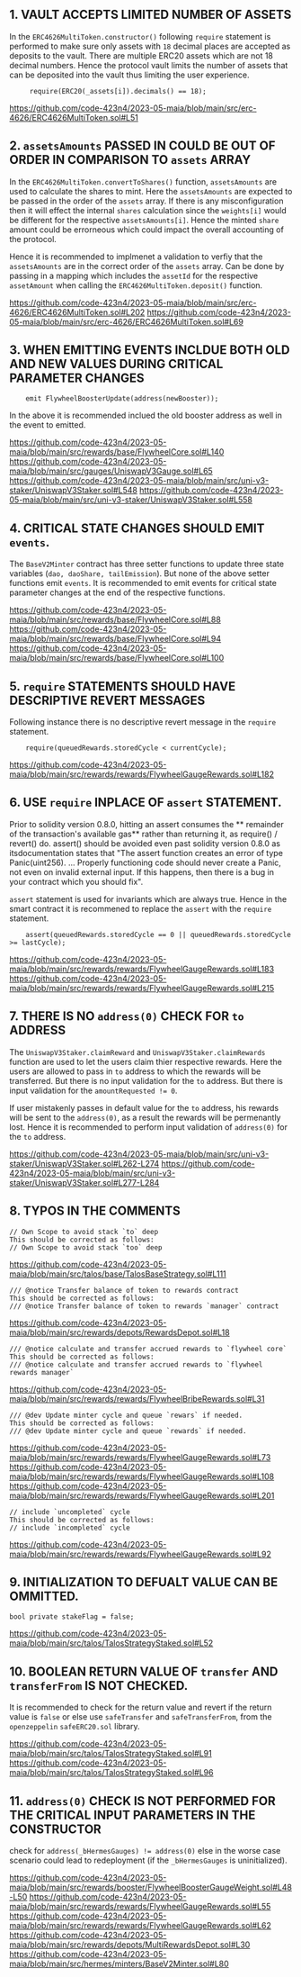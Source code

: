 ## 1. VAULT ACCEPTS LIMITED NUMBER OF ASSETS

In the `ERC4626MultiToken.constructor()` following `require` statement is performed to make sure only assets with `18` decimal places are accepted as deposits to the vault. There are multiple ERC20 assets which are not 18 decimal numbers. Hence the protocol vault limits the number of assets that can be deposited into the vault thus limiting the user experience.

         require(ERC20(_assets[i]).decimals() == 18);

https://github.com/code-423n4/2023-05-maia/blob/main/src/erc-4626/ERC4626MultiToken.sol#L51

## 2. `assetsAmounts` PASSED IN COULD BE OUT OF ORDER IN COMPARISON TO `assets` ARRAY

In the `ERC4626MultiToken.convertToShares()` function, `assetsAmounts` are used to calculate the shares to mint. Here the `assetsAmounts` are expected to be passed in the order of the `assets` array. If there is any misconfiguration then it will effect the internal `shares` calculation since the `weights[i]` would be different for the respective `assetsAmounts[i]`. Hence the minted `share` amount could be errorneous which could impact the overall accounting of the protocol.

Hence it is recommended to implmenet a validation to verfiy that the `assetsAmounts` are in the correct order of the `assets` array. Can be done by passing in a mapping which includes the `assetId` for the respective `assetAmount` when calling the `ERC4626MultiToken.deposit()` function.

https://github.com/code-423n4/2023-05-maia/blob/main/src/erc-4626/ERC4626MultiToken.sol#L202
https://github.com/code-423n4/2023-05-maia/blob/main/src/erc-4626/ERC4626MultiToken.sol#L69

## 3. WHEN EMITTING EVENTS INCLDUE BOTH OLD AND NEW VALUES DURING CRITICAL PARAMETER CHANGES

        emit FlywheelBoosterUpdate(address(newBooster));

In the above it is recommended inclued the old booster address as well in the event to emitted.

https://github.com/code-423n4/2023-05-maia/blob/main/src/rewards/base/FlywheelCore.sol#L140
https://github.com/code-423n4/2023-05-maia/blob/main/src/gauges/UniswapV3Gauge.sol#L65
https://github.com/code-423n4/2023-05-maia/blob/main/src/uni-v3-staker/UniswapV3Staker.sol#L548
https://github.com/code-423n4/2023-05-maia/blob/main/src/uni-v3-staker/UniswapV3Staker.sol#L558

## 4. CRITICAL STATE CHANGES SHOULD EMIT `events`.

The `BaseV2Minter` contract has three setter functions to update three state variables (`dao, daoShare, tailEmission`). But none of the above setter functions emit `events`. It is recommended to emit events for critical state parameter changes at the end of the respective functions.

https://github.com/code-423n4/2023-05-maia/blob/main/src/rewards/base/FlywheelCore.sol#L88
https://github.com/code-423n4/2023-05-maia/blob/main/src/rewards/base/FlywheelCore.sol#L94
https://github.com/code-423n4/2023-05-maia/blob/main/src/rewards/base/FlywheelCore.sol#L100

## 5. `require` STATEMENTS SHOULD HAVE DESCRIPTIVE REVERT MESSAGES

Following instance there is no descriptive revert message in the `require` statement.

        require(queuedRewards.storedCycle < currentCycle);

https://github.com/code-423n4/2023-05-maia/blob/main/src/rewards/rewards/FlywheelGaugeRewards.sol#L182

## 6. USE `require` INPLACE OF `assert` STATEMENT.

Prior to solidity version 0.8.0, hitting an assert consumes the ** remainder of the transaction's available gas** rather than returning it, as require() / revert() do. assert() should be avoided even past solidity version 0.8.0 as itsdocumentation states that "The assert function creates an error of type Panic(uint256). ... Properly functioning code should never create a Panic, not even on invalid external input. If this happens, then there is a bug in your contract which you should fix".

`assert` statement is used for invariants which are always true. Hence in the smart contract it is recommened to replace the `assert` with the `require` statement.

        assert(queuedRewards.storedCycle == 0 || queuedRewards.storedCycle >= lastCycle);

https://github.com/code-423n4/2023-05-maia/blob/main/src/rewards/rewards/FlywheelGaugeRewards.sol#L183
https://github.com/code-423n4/2023-05-maia/blob/main/src/rewards/rewards/FlywheelGaugeRewards.sol#L215

## 7. THERE IS NO `address(0)` CHECK FOR `to` ADDRESS

The `UniswapV3Staker.claimReward` and `UniswapV3Staker.claimRewards` function are used to let the users claim thier respective rewards. Here the users are allowed to pass in `to` address to which the rewards will be transferred. But there is no input validation for the `to` address. But there is input validation for the `amountRequested != 0`.

If user mistakenly passes in default value for the `to` address, his rewards will be sent to the `address(0)`, as a result the rewards will be permenantly lost. Hence it is recommended to perform input validation of `address(0)` for the `to` address.  

https://github.com/code-423n4/2023-05-maia/blob/main/src/uni-v3-staker/UniswapV3Staker.sol#L262-L274
https://github.com/code-423n4/2023-05-maia/blob/main/src/uni-v3-staker/UniswapV3Staker.sol#L277-L284

## 8. TYPOS IN THE COMMENTS

    // Own Scope to avoid stack `to` deep
    This should be corrected as follows:
    // Own Scope to avoid stack `too` deep

https://github.com/code-423n4/2023-05-maia/blob/main/src/talos/base/TalosBaseStrategy.sol#L111

    /// @notice Transfer balance of token to rewards contract
    This should be corrected as follows:
    /// @notice Transfer balance of token to rewards `manager` contract

https://github.com/code-423n4/2023-05-maia/blob/main/src/rewards/depots/RewardsDepot.sol#L18

    /// @notice calculate and transfer accrued rewards to `flywheel core`
    This should be corrected as follows:
    /// @notice calculate and transfer accrued rewards to `flywheel rewards manager`

https://github.com/code-423n4/2023-05-maia/blob/main/src/rewards/rewards/FlywheelBribeRewards.sol#L31

    /// @dev Update minter cycle and queue `rewars` if needed.   
    This should be corrected as follows:
    /// @dev Update minter cycle and queue `rewards` if needed.  
	
https://github.com/code-423n4/2023-05-maia/blob/main/src/rewards/rewards/FlywheelGaugeRewards.sol#L73
https://github.com/code-423n4/2023-05-maia/blob/main/src/rewards/rewards/FlywheelGaugeRewards.sol#L108
https://github.com/code-423n4/2023-05-maia/blob/main/src/rewards/rewards/FlywheelGaugeRewards.sol#L201	

    // include `uncompleted` cycle    
    This should be corrected as follows:
    // include `incompleted` cycle
	
https://github.com/code-423n4/2023-05-maia/blob/main/src/rewards/rewards/FlywheelGaugeRewards.sol#L92


## 9. INITIALIZATION TO DEFUALT VALUE CAN BE OMMITTED.

    bool private stakeFlag = false;
	
https://github.com/code-423n4/2023-05-maia/blob/main/src/talos/TalosStrategyStaked.sol#L52

## 10. BOOLEAN RETURN VALUE OF `transfer` AND `transferFrom` IS NOT CHECKED.

It is recommended to check for the return value and revert if the return value is `false` or else use `safeTransfer` and `safeTransferFrom`, from the `openzeppelin` `safeERC20.sol` library.

https://github.com/code-423n4/2023-05-maia/blob/main/src/talos/TalosStrategyStaked.sol#L91
https://github.com/code-423n4/2023-05-maia/blob/main/src/talos/TalosStrategyStaked.sol#L96

## 11. `address(0)` CHECK IS NOT PERFORMED FOR THE CRITICAL INPUT PARAMETERS IN THE CONSTRUCTOR

check for `address(_bHermesGauges) != address(0)` else in the worse case scenario could lead to redeployment (if the `_bHermesGauges` is uninitialized).

https://github.com/code-423n4/2023-05-maia/blob/main/src/rewards/booster/FlywheelBoosterGaugeWeight.sol#L48-L50
https://github.com/code-423n4/2023-05-maia/blob/main/src/rewards/rewards/FlywheelGaugeRewards.sol#L55
https://github.com/code-423n4/2023-05-maia/blob/main/src/rewards/rewards/FlywheelGaugeRewards.sol#L62
https://github.com/code-423n4/2023-05-maia/blob/main/src/rewards/depots/MultiRewardsDepot.sol#L30
https://github.com/code-423n4/2023-05-maia/blob/main/src/hermes/minters/BaseV2Minter.sol#L80